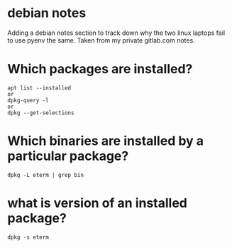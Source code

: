 # debian notes

Adding a debian notes section to track down why the two linux laptops
fail to use pyenv the same.  Taken from my private gitlab.com notes.


# Which packages are installed?

```
apt list --installed
or
dpkg-query -l
or
dpkg --get-selections
```

# Which binaries are installed by a particular package?
```
dpkg -L eterm | grep bin
```

# what is version of an installed package?
```
dpkg -s eterm
```

